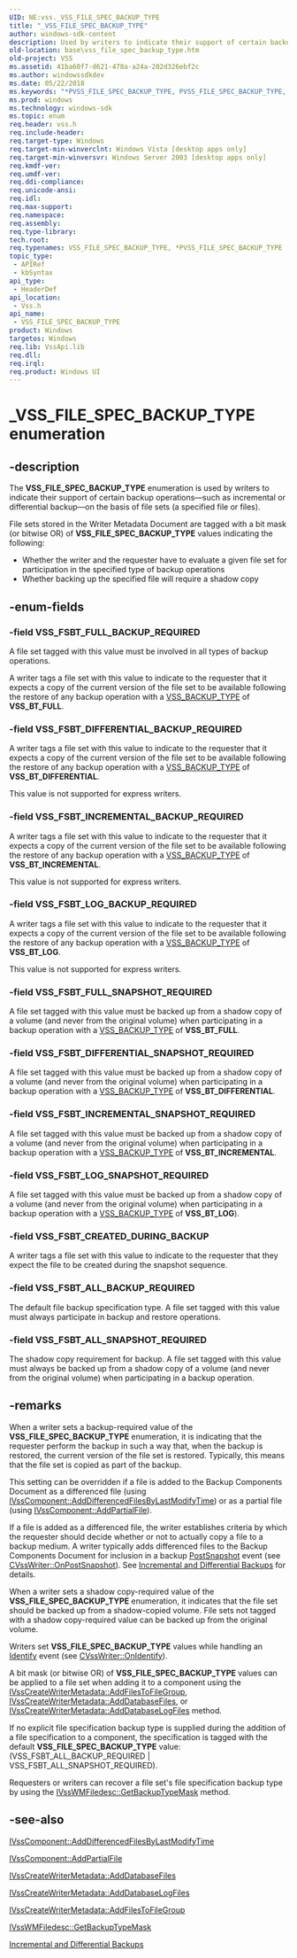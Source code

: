 ```yaml
---
UID: NE:vss._VSS_FILE_SPEC_BACKUP_TYPE
title: "_VSS_FILE_SPEC_BACKUP_TYPE"
author: windows-sdk-content
description: Used by writers to indicate their support of certain backup operations.
old-location: base\vss_file_spec_backup_type.htm
old-project: VSS
ms.assetid: 41ba60f7-d621-478a-a24a-202d326ebf2c
ms.author: windowssdkdev
ms.date: 05/22/2018
ms.keywords: "*PVSS_FILE_SPEC_BACKUP_TYPE, PVSS_FILE_SPEC_BACKUP_TYPE, PVSS_FILE_SPEC_BACKUP_TYPE enumeration pointer [VSS], VSS_FILE_SPEC_BACKUP_TYPE, VSS_FILE_SPEC_BACKUP_TYPE enumeration [VSS], VSS_FSBT_ALL_BACKUP_REQUIRED, VSS_FSBT_ALL_SNAPSHOT_REQUIRED, VSS_FSBT_CREATED_DURING_BACKUP, VSS_FSBT_DIFFERENTIAL_BACKUP_REQUIRED, VSS_FSBT_DIFFERENTIAL_SNAPSHOT_REQUIRED, VSS_FSBT_FULL_BACKUP_REQUIRED, VSS_FSBT_FULL_SNAPSHOT_REQUIRED, VSS_FSBT_INCREMENTAL_BACKUP_REQUIRED, VSS_FSBT_INCREMENTAL_SNAPSHOT_REQUIRED, VSS_FSBT_LOG_BACKUP_REQUIRED, VSS_FSBT_LOG_SNAPSHOT_REQUIRED, _VSS_FILE_SPEC_BACKUP_TYPE, _win32_vss_file_spec_backup_type, base.vss_file_spec_backup_type, vss/PVSS_FILE_SPEC_BACKUP_TYPE, vss/VSS_FILE_SPEC_BACKUP_TYPE, vss/VSS_FSBT_ALL_BACKUP_REQUIRED, vss/VSS_FSBT_ALL_SNAPSHOT_REQUIRED, vss/VSS_FSBT_CREATED_DURING_BACKUP, vss/VSS_FSBT_DIFFERENTIAL_BACKUP_REQUIRED, vss/VSS_FSBT_DIFFERENTIAL_SNAPSHOT_REQUIRED, vss/VSS_FSBT_FULL_BACKUP_REQUIRED, vss/VSS_FSBT_FULL_SNAPSHOT_REQUIRED, vss/VSS_FSBT_INCREMENTAL_BACKUP_REQUIRED, vss/VSS_FSBT_INCREMENTAL_SNAPSHOT_REQUIRED, vss/VSS_FSBT_LOG_BACKUP_REQUIRED, vss/VSS_FSBT_LOG_SNAPSHOT_REQUIRED"
ms.prod: windows
ms.technology: windows-sdk
ms.topic: enum
req.header: vss.h
req.include-header: 
req.target-type: Windows
req.target-min-winverclnt: Windows Vista [desktop apps only]
req.target-min-winversvr: Windows Server 2003 [desktop apps only]
req.kmdf-ver: 
req.umdf-ver: 
req.ddi-compliance: 
req.unicode-ansi: 
req.idl: 
req.max-support: 
req.namespace: 
req.assembly: 
req.type-library: 
tech.root: 
req.typenames: VSS_FILE_SPEC_BACKUP_TYPE, *PVSS_FILE_SPEC_BACKUP_TYPE
topic_type:
 - APIRef
 - kbSyntax
api_type:
 - HeaderDef
api_location:
 - Vss.h
api_name:
 - VSS_FILE_SPEC_BACKUP_TYPE
product: Windows
targetos: Windows
req.lib: VssApi.lib
req.dll: 
req.irql: 
req.product: Windows UI
---
```


# _VSS_FILE_SPEC_BACKUP_TYPE enumeration


## -description


The <b>VSS_FILE_SPEC_BACKUP_TYPE</b> enumeration is 
    used by writers to indicate their support of certain backup 
    operations—such as incremental or differential backup—on the 
    basis of file sets (a specified file or files).

File sets stored in the Writer Metadata Document are tagged with a bit mask (or bitwise OR) of 
    <b>VSS_FILE_SPEC_BACKUP_TYPE</b> values indicating the 
    following:
<ul>
<li>Whether the writer and the requester have to evaluate a given file set for participation in the specified 
     type of backup operations</li>
<li>Whether backing up the specified file will require a shadow copy</li>
</ul>

## -enum-fields




### -field VSS_FSBT_FULL_BACKUP_REQUIRED

A file set tagged with this value must be involved in all types of backup operations. 
     

A writer tags a file set with this value to indicate to the requester that it expects a copy of the current 
      version of the file set to be available following the restore of any backup operation with a 
      <a href="https://msdn.microsoft.com/82934737-0d80-4b5d-a1fa-1ba38e446504">VSS_BACKUP_TYPE</a> of 
      <b>VSS_BT_FULL</b>.


### -field VSS_FSBT_DIFFERENTIAL_BACKUP_REQUIRED

A writer tags a file set with this value to indicate to the requester that it expects a copy of the current 
      version of the file set to be available following the restore of any backup operation with a 
      <a href="https://msdn.microsoft.com/82934737-0d80-4b5d-a1fa-1ba38e446504">VSS_BACKUP_TYPE</a> of 
      <b>VSS_BT_DIFFERENTIAL</b>.

This value is not supported for express writers.


### -field VSS_FSBT_INCREMENTAL_BACKUP_REQUIRED

A writer tags a file set with this value to indicate to the requester that it expects a copy of the current 
      version of the file set to be available following the restore of any backup operation with a 
      <a href="https://msdn.microsoft.com/82934737-0d80-4b5d-a1fa-1ba38e446504">VSS_BACKUP_TYPE</a> of 
      <b>VSS_BT_INCREMENTAL</b>.

This value is not supported for express writers.


### -field VSS_FSBT_LOG_BACKUP_REQUIRED

A writer tags a file set with this value to indicate to the requester that it expects a copy of the current 
      version of the file set to be available following the restore of any backup operation with a 
      <a href="https://msdn.microsoft.com/82934737-0d80-4b5d-a1fa-1ba38e446504">VSS_BACKUP_TYPE</a> of 
      <b>VSS_BT_LOG</b>.

This value is not supported for express writers.


### -field VSS_FSBT_FULL_SNAPSHOT_REQUIRED

A file set tagged with this value must be backed up from a shadow copy of a volume (and never from the 
      original volume) when participating in a backup operation with a 
      <a href="https://msdn.microsoft.com/82934737-0d80-4b5d-a1fa-1ba38e446504">VSS_BACKUP_TYPE</a> of 
      <b>VSS_BT_FULL</b>.


### -field VSS_FSBT_DIFFERENTIAL_SNAPSHOT_REQUIRED

A file set tagged with this value must be backed up from a shadow copy of a volume (and never from the 
      original volume) when participating in a backup operation with a 
      <a href="https://msdn.microsoft.com/82934737-0d80-4b5d-a1fa-1ba38e446504">VSS_BACKUP_TYPE</a> of 
      <b>VSS_BT_DIFFERENTIAL</b>.


### -field VSS_FSBT_INCREMENTAL_SNAPSHOT_REQUIRED

A file set tagged with this value must be backed up from a shadow copy of a volume (and never from the 
      original volume) when participating in a backup operation with a 
      <a href="https://msdn.microsoft.com/82934737-0d80-4b5d-a1fa-1ba38e446504">VSS_BACKUP_TYPE</a> of 
      <b>VSS_BT_INCREMENTAL</b>.


### -field VSS_FSBT_LOG_SNAPSHOT_REQUIRED

A file set tagged with this value must be backed up from a shadow copy of a volume (and never from the 
      original volume) when participating in a backup operation with a 
      <a href="https://msdn.microsoft.com/82934737-0d80-4b5d-a1fa-1ba38e446504">VSS_BACKUP_TYPE</a> of 
      <b>VSS_BT_LOG</b>).


### -field VSS_FSBT_CREATED_DURING_BACKUP

A writer tags a file set with this value to indicate to the requester that they expect the file to be created during the snapshot sequence.


### -field VSS_FSBT_ALL_BACKUP_REQUIRED

The default file backup specification type. A file set tagged with this value must always participate in 
      backup and restore operations.


### -field VSS_FSBT_ALL_SNAPSHOT_REQUIRED

The shadow copy requirement for backup. A file set tagged with this value must always be backed up from a 
      shadow copy of a volume (and never from the original volume) when participating in a backup operation.


## -remarks



When a writer sets a backup-required value of the 
    <b>VSS_FILE_SPEC_BACKUP_TYPE</b> enumeration, it is 
    indicating that the requester perform the backup in such a way that, when the backup is restored, the current 
    version of the file set is restored. Typically, this means that the file set is copied as part of the backup.

This setting can be overridden if a file is added to the Backup Components Document as a differenced file 
    (using 
    <a href="https://msdn.microsoft.com/33372d10-c947-45de-9ea2-03ba6378179d">IVssComponent::AddDifferencedFilesByLastModifyTime</a>) 
    or as a partial file (using 
    <a href="https://msdn.microsoft.com/318dc1ee-e63f-4e79-96b9-8a8bd83facd3">IVssComponent::AddPartialFile</a>).

If a file is added as a differenced file, the writer establishes criteria by which the requester should decide 
    whether or not to actually copy a file to a backup medium. A writer typically adds differenced files to the Backup 
    Components Document for inclusion in a backup 
    <a href="vssgloss_p.htm">PostSnapshot</a> event (see 
    <a href="https://msdn.microsoft.com/d97d4246-882e-49c3-a214-d8d3887c1508">CVssWriter::OnPostSnapshot</a>). See 
    <a href="https://msdn.microsoft.com/e9529aad-cf93-4b4c-811c-0ff0b708de6c">Incremental and Differential Backups</a> 
    for details.

When a writer sets a shadow copy-required value of the 
    <b>VSS_FILE_SPEC_BACKUP_TYPE</b> enumeration, it 
    indicates that the file set should be backed up from a shadow-copied volume. File sets not tagged with a 
    shadow copy-required value can be backed up from the original volume.

Writers set <b>VSS_FILE_SPEC_BACKUP_TYPE</b> values 
    while handling an <a href="vssgloss_i.htm">Identify</a> event (see 
    <a href="https://msdn.microsoft.com/542d479a-695a-4b1f-94e7-f2ffa08440b7">CVssWriter::OnIdentify</a>).

A bit mask (or bitwise OR) of 
    <b>VSS_FILE_SPEC_BACKUP_TYPE</b> values can be applied 
    to a file set when adding it to a component using the 
    <a href="https://msdn.microsoft.com/5d5a0155-467c-4c42-876e-a1b245cf6f8e">IVssCreateWriterMetadata::AddFilesToFileGroup</a>, 
    <a href="https://msdn.microsoft.com/37ef5e50-127d-4bd0-9d26-04dc7781b3ff">IVssCreateWriterMetadata::AddDatabaseFiles</a>, or 
    <a href="https://msdn.microsoft.com/09bdbdf3-d757-4d3c-8b8b-f792b6cd4ef1">IVssCreateWriterMetadata::AddDatabaseLogFiles</a> 
    method.

If no explicit file specification backup type is supplied during the addition of a file specification to a 
    component, the specification is tagged with the default 
    <b>VSS_FILE_SPEC_BACKUP_TYPE</b> value:
    (VSS_FSBT_ALL_BACKUP_REQUIRED | VSS_FSBT_ALL_SNAPSHOT_REQUIRED).

Requesters or writers can recover a file set's file specification backup type by using the 
    <a href="https://msdn.microsoft.com/9d5f3a16-2053-42dd-867d-740c4a34bdb6">IVssWMFiledesc::GetBackupTypeMask</a> 
    method.




## -see-also




<a href="https://msdn.microsoft.com/33372d10-c947-45de-9ea2-03ba6378179d">IVssComponent::AddDifferencedFilesByLastModifyTime</a>



<a href="https://msdn.microsoft.com/318dc1ee-e63f-4e79-96b9-8a8bd83facd3">IVssComponent::AddPartialFile</a>



<a href="https://msdn.microsoft.com/37ef5e50-127d-4bd0-9d26-04dc7781b3ff">IVssCreateWriterMetadata::AddDatabaseFiles</a>



<a href="https://msdn.microsoft.com/09bdbdf3-d757-4d3c-8b8b-f792b6cd4ef1">IVssCreateWriterMetadata::AddDatabaseLogFiles</a>



<a href="https://msdn.microsoft.com/5d5a0155-467c-4c42-876e-a1b245cf6f8e">IVssCreateWriterMetadata::AddFilesToFileGroup</a>



<a href="https://msdn.microsoft.com/9d5f3a16-2053-42dd-867d-740c4a34bdb6">IVssWMFiledesc::GetBackupTypeMask</a>



<a href="https://msdn.microsoft.com/e9529aad-cf93-4b4c-811c-0ff0b708de6c">Incremental and Differential Backups</a>
 

 

